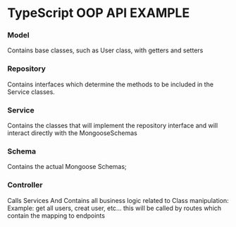 # TypeScript OOP API EXAMPLE

### **Model**
Contains base classes, such as User class, with getters and setters

### **Repository**  
Contains interfaces which determine the methods to be included in the Service classes.

### **Service**  
Contains the classes that will implement the repository interface and will interact directly with the MongooseSchemas  

### **Schema**   
Contains the actual Mongoose Schemas;

### **Controller**
Calls Services And Contains all business logic related to Class manipulation:
Example: get all users, creat user, etc... this will be called by routes which contain the mapping to endpoints

